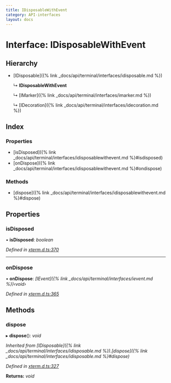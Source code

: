 ```yaml
---
title: IDisposableWithEvent
category: API-interfaces
layout: docs
---
```



# Interface: IDisposableWithEvent

## Hierarchy

* [IDisposable]({% link _docs/api/terminal/interfaces/idisposable.md %})

  ↳ **IDisposableWithEvent**

  ↳ [IMarker]({% link _docs/api/terminal/interfaces/imarker.md %})

  ↳ [IDecoration]({% link _docs/api/terminal/interfaces/idecoration.md %})

## Index

### Properties

* [isDisposed]({% link _docs/api/terminal/interfaces/idisposablewithevent.md %}#isdisposed)
* [onDispose]({% link _docs/api/terminal/interfaces/idisposablewithevent.md %}#ondispose)

### Methods

* [dispose]({% link _docs/api/terminal/interfaces/idisposablewithevent.md %}#dispose)

## Properties

###  isDisposed

• **isDisposed**: *boolean*

*Defined in [xterm.d.ts:370](https://github.com/xtermjs/xterm.js/blob/5.0.0/typings/xterm.d.ts#L370)*

___

###  onDispose

• **onDispose**: *[IEvent]({% link _docs/api/terminal/interfaces/ievent.md %})‹void›*

*Defined in [xterm.d.ts:365](https://github.com/xtermjs/xterm.js/blob/5.0.0/typings/xterm.d.ts#L365)*

## Methods

###  dispose

▸ **dispose**(): *void*

*Inherited from [IDisposable]({% link _docs/api/terminal/interfaces/idisposable.md %}).[dispose]({% link _docs/api/terminal/interfaces/idisposable.md %}#dispose)*

*Defined in [xterm.d.ts:327](https://github.com/xtermjs/xterm.js/blob/5.0.0/typings/xterm.d.ts#L327)*

**Returns:** *void*
